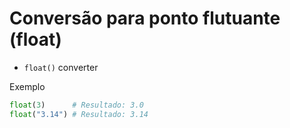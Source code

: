 # Conversão para ponto flutuante (float)
* `float()` converter
 
Exemplo
```Python
float(3)      # Resultado: 3.0
float("3.14") # Resultado: 3.14

```
